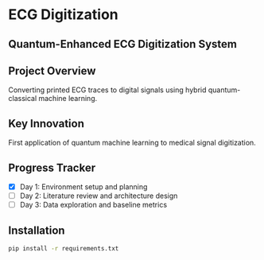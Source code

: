 # ECG Digitization

## Quantum-Enhanced ECG Digitization System

## Project Overview
Converting printed ECG traces to digital signals using hybrid quantum-classical machine learning.

## Key Innovation
First application of quantum machine learning to medical signal digitization.

## Progress Tracker
- [x] Day 1: Environment setup and planning
- [ ] Day 2: Literature review and architecture design
- [ ] Day 3: Data exploration and baseline metrics

## Installation
```bash
pip install -r requirements.txt
